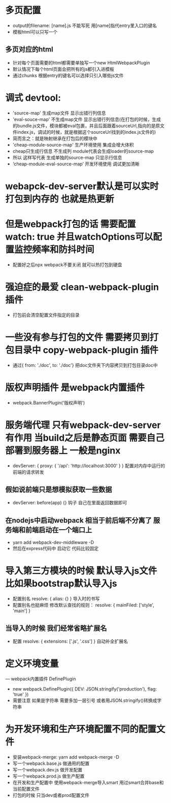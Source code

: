 # 多页配置
- output的filename: [name].js 不能写死 用[name]指代entry里入口的键名
- 模板html可以只写一个

## 多页对应的html
- 针对每个页面需要的html都需要单独写一个new HtmlWebpackPlugin
- 默认情况下每个html页面会把所有的js都引入进模板
- 通过chunks 根据entry的键名可以选择只引入哪些js文件

# 调式 devtool: 
- 'source-map' 生成map文件 显示出错行列信息
- 'eval-souce-map' 不生成map文件 显示出错行列信息(在打包的时候，生成的bundle.js文件，模块都被eval包裹，并且后面跟着sourceUrl,指向的是原文件index.js，调试的时候，就是根据这个sourceUrl找到的index.js文件的)
- 简而言之：就是映射继承在打包后的模块中
- 'cheap-module-source-map' 生产环境使用 集成会增大体积
- cheap只生成行信息 不生成列 module代表会生成loader的source-map
- 所以 这样写代表 生成单独的source-map 只显示行信息
- ‘cheap-module-eval-source-map’ 开发环境使用 调试更加清晰

# webapck-dev-server默认是可以实时打包到内存的 也就是热更新
# 但是webpack打包的话 需要配置watch: true 并且watchOptions可以配置监控频率和防抖时间
- 配置好之后npx webpack不要关闭 就可以热打包到硬盘

# 强迫症的最爱 clean-webpack-plugin 插件
- 打包前会清空配置文件指定的目录

# 一些没有参与打包的文件 需要拷贝到打包目录中 copy-webpack-plugin 插件
- 通过{ from: './doc', to: './doc'} 把doc文件夹下内容拷贝到打包目录doc中

# 版权声明插件 是webpack内置插件
- webpack.BannerPlugin('版权声明')

# 服务端代理 只有webpack-dev-server 有作用 当build之后是静态页面 需要自己部署到服务器上 一般是nginx
- devServer: { proxy: { '/api': 'http://localhost:3000' } } 配置对内存中运行的前端的请求转发
## 假如说前端只是想模拟获取一些数据
- devServer: before(app) {} 钩子 自己在里面返回数据即可
## 在nodejs中启动webpack 相当于前后端不分离了 服务端和前端启动在一个端口上
- yarn add webpack-dev-middleware -D
- 然后在express代码中 启动它 代码比较固定

# 导入第三方模块的时候 默认导入js文件 比如果bootstrap默认导入js
- 配置别名 resolve: { alias: {} } 导入时的书写
- 配置别名也挺麻烦 修改默认查找的规则： resolve: { mainFiled: ['style', 'main'] }
## 当导入的时候 我们经常省略扩展名
- 配置 resolve: { extensions: ['.js', '.css'] } 自动补全扩展名

# 定义环境变量
— webpack内置插件 DefinePlugin
- new webpack.DefinePlugin({ DEV: JSON.stringify('production'), flag: 'true' })
- 需要注意 如果是字符串 需要多加一层引号 或者用JSON.stringify()转换成字符串

# 为开发环境和生产环境配置不同的配置文件
- 安装webpack-merge: yarn add webpack-merge -D
- 写一个webpack.base.js 做通用的配置
- 写一个webpack.dev.js 做开发配置
- 写一个webpack.prod.js 做生产配置
- 在开发和生产配置中 使用webpack-merge导入smart 用过smart合并base和当前配置文件
- 打包的时候 只当dev或者prod配置文件
